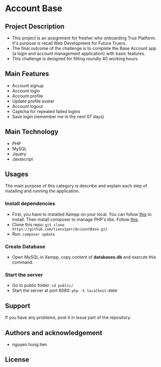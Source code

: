 # Account Base

## Project Description
- This project is an assignment for fresher who onboarding True Platform. It's purpose is recall Web Development for Future Truers.
- The final outcome of the challenge is to complete the Base Account app (a login and account management application) with basic features.
- This challenge is designed for fitting roundly 40 working hours.

## Main Features
- Account signup
- Account login
- Account profile
- Update profile avatar
- Account logout
- Captcha for repeated failed logins
- Save login (remember me in the next 07 days)

## Main Technology
- PHP 
- MySQL
- Jquery
- Javascript

## Usages
The main purpose of this category is describe and explain each step of installing and running the application.
### Install dependencies
- First, you have to installed Xampp on your local. You can follow [this](https://linux.how2shout.com/how-to-install-xampp-on-ubuntu-20-04-lts/) to install. Then install composer to manage PHP's libs. Follow [this](https://www.digitalocean.com/community/tutorials/how-to-install-and-use-composer-on-ubuntu-20-04).
- Clone this repo: `git clone https://github.com/tienv1per/AccountBase.git`
- Run: `composer update`
### Create Database
- Open MySQL in Xampp, copy content of **databases.db** and execute this command.
### Start the server
- Go to public folder: `cd public/`
- Start the server at port 8080: `php -S localhost:8080`

## Support
If you have any problems, post it in Issue part of the repository.

## Authors and acknowledgement
- nguyen.hung.tien

## License